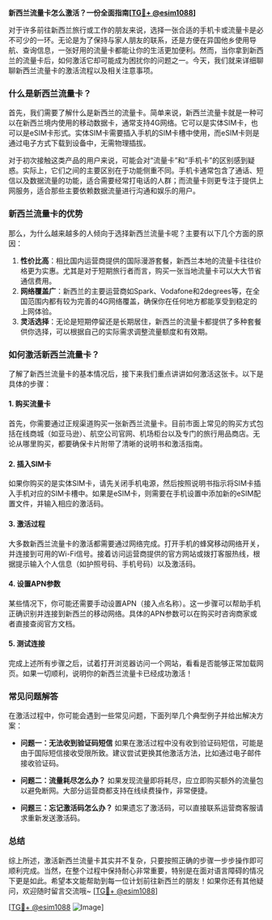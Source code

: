 **新西兰流量卡怎么激活？一份全面指南[[TG💪+ @esim1088](https://t.me/s/esim1088)]**

对于许多前往新西兰旅行或工作的朋友来说，选择一张合适的手机卡或流量卡是必不可少的一环。无论是为了保持与家人朋友的联系，还是方便在异国他乡使用导航、查询信息，一张好用的流量卡都能让你的生活更加便利。然而，当你拿到新西兰的流量卡后，如何激活它却可能成为困扰你的问题之一。今天，我们就来详细聊聊新西兰流量卡的激活流程以及相关注意事项。

### 什么是新西兰流量卡？

首先，我们需要了解什么是新西兰的流量卡。简单来说，新西兰流量卡就是一种可以在新西兰境内使用的移动数据卡，通常支持4G网络。它可以是实体SIM卡，也可以是eSIM卡形式。实体SIM卡需要插入手机的SIM卡槽中使用，而eSIM卡则是通过电子方式下载到设备中，无需物理插拔。

对于初次接触这类产品的用户来说，可能会对“流量卡”和“手机卡”的区别感到疑惑。实际上，它们之间的主要区别在于功能侧重不同。手机卡通常包含了通话、短信以及数据流量的功能，适合需要经常打电话的人群；而流量卡则更专注于提供上网服务，适合那些主要依赖数据流量进行沟通和娱乐的用户。

### 新西兰流量卡的优势

那么，为什么越来越多的人倾向于选择新西兰流量卡呢？主要有以下几个方面的原因：

1. **性价比高**：相比国内运营商提供的国际漫游套餐，新西兰本地的流量卡往往价格更为实惠。尤其是对于短期旅行者而言，购买一张当地流量卡可以大大节省通信费用。
2. **网络覆盖广**：新西兰的主要运营商如Spark、Vodafone和2degrees等，在全国范围内都有较为完善的4G网络覆盖，确保你在任何地方都能享受到稳定的上网体验。
3. **灵活选择**：无论是短期停留还是长期居住，新西兰的流量卡都提供了多种套餐供你选择，可以根据自己的实际需求调整流量额度和有效期。

### 如何激活新西兰流量卡？

了解了新西兰流量卡的基本情况后，接下来我们重点讲讲如何激活这张卡。以下是具体的步骤：

#### 1. 购买流量卡

首先，你需要通过正规渠道购买一张新西兰流量卡。目前市面上常见的购买方式包括在线商城（如亚马逊）、航空公司官网、机场柜台以及专门的旅行用品商店。无论从哪里购买，都要确保卡片附带了清晰的说明书和激活指南。

#### 2. 插入SIM卡

如果你购买的是实体SIM卡，请先关闭手机电源，然后按照说明书指示将SIM卡插入手机对应的SIM卡槽中。如果是eSIM卡，则需要在手机设置中添加新的eSIM配置文件，并输入相应的激活码。

#### 3. 激活过程

大多数新西兰流量卡的激活都需要通过网络完成。打开手机的蜂窝移动网络开关，并连接到可用的Wi-Fi信号。接着访问运营商提供的官方网站或拨打客服热线，根据提示输入个人信息（如护照号码、手机号码）以及激活码。

#### 4. 设置APN参数

某些情况下，你可能还需要手动设置APN（接入点名称）。这一步骤可以帮助手机正确识别并连接到新西兰的移动网络。具体的APN参数可以在购买时咨询商家或者直接查阅官方文档。

#### 5. 测试连接

完成上述所有步骤之后，试着打开浏览器访问一个网站，看看是否能够正常加载网页。如果一切顺利，说明你的新西兰流量卡已经成功激活！

### 常见问题解答

在激活过程中，你可能会遇到一些常见问题，下面列举几个典型例子并给出解决方案：

- **问题一：无法收到验证码短信**
  如果在激活过程中没有收到验证码短信，可能是由于国际短信接收受限所致。建议尝试更换其他激活方法，比如通过电子邮件接收验证码。

- **问题二：流量耗尽怎么办？**
  如果发现流量即将耗尽，应立即购买额外的流量包以避免断网。大部分运营商都支持在线续费操作，非常便捷。

- **问题三：忘记激活码怎么办？**
  如果遗忘了激活码，可以直接联系运营商客服请求重新发送激活码。

### 总结

综上所述，激活新西兰流量卡其实并不复杂，只要按照正确的步骤一步步操作即可顺利完成。当然，在整个过程中保持耐心非常重要，特别是在面对语言障碍的情况下更是如此。希望本文能帮助到每一位计划前往新西兰的朋友！如果你还有其他疑问，欢迎随时留言交流哦~ [[TG💪+ @esim1088](https://t.me/s/esim1088)]

[[TG💪+ @esim1088](https://t.me/s/esim1088) ![Image](https://i.postimg.cc/4NQfJmqS/Snipaste-2025-05-13-00-14-12.png)]